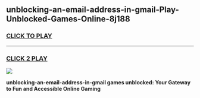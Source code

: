 
## unblocking-an-email-address-in-gmail-Play-Unblocked-Games-Online-8j188
<h3>
<a href="https://premium76.site?title=unblocking-an-email-address-in-gmail&ref=25A">CLICK TO PLAY</a></h3>
<hr>

<h3>
<a href="https://premium76.site?title=unblocking-an-email-address-in-gmail&ref=25A">CLICK 2 PLAY</a>
  
</h3>

<a href="https://premium76.site?title=unblocking-an-email-address-in-gmail&ref=25A"><img src="https://clearcache.store/games.png"></a>


**unblocking-an-email-address-in-gmail games unblocked: Your Gateway to Fun and Accessible Online Gaming**
